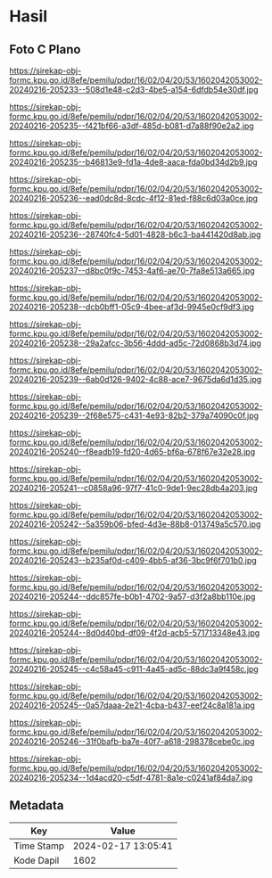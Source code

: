 # Hasil

## Foto C Plano

https://sirekap-obj-formc.kpu.go.id/8efe/pemilu/pdpr/16/02/04/20/53/1602042053002-20240216-205233--508d1e48-c2d3-4be5-a154-6dfdb54e30df.jpg

https://sirekap-obj-formc.kpu.go.id/8efe/pemilu/pdpr/16/02/04/20/53/1602042053002-20240216-205235--f421bf66-a3df-485d-b081-d7a88f90e2a2.jpg

https://sirekap-obj-formc.kpu.go.id/8efe/pemilu/pdpr/16/02/04/20/53/1602042053002-20240216-205235--b46813e9-fd1a-4de8-aaca-fda0bd34d2b9.jpg

https://sirekap-obj-formc.kpu.go.id/8efe/pemilu/pdpr/16/02/04/20/53/1602042053002-20240216-205236--ead0dc8d-8cdc-4f12-81ed-f88c6d03a0ce.jpg

https://sirekap-obj-formc.kpu.go.id/8efe/pemilu/pdpr/16/02/04/20/53/1602042053002-20240216-205236--28740fc4-5d01-4828-b6c3-ba441420d8ab.jpg

https://sirekap-obj-formc.kpu.go.id/8efe/pemilu/pdpr/16/02/04/20/53/1602042053002-20240216-205237--d8bc0f9c-7453-4af6-ae70-7fa8e513a665.jpg

https://sirekap-obj-formc.kpu.go.id/8efe/pemilu/pdpr/16/02/04/20/53/1602042053002-20240216-205238--dcb0bff1-05c9-4bee-af3d-9945e0cf9df3.jpg

https://sirekap-obj-formc.kpu.go.id/8efe/pemilu/pdpr/16/02/04/20/53/1602042053002-20240216-205238--29a2afcc-3b56-4ddd-ad5c-72d0868b3d74.jpg

https://sirekap-obj-formc.kpu.go.id/8efe/pemilu/pdpr/16/02/04/20/53/1602042053002-20240216-205239--6ab0d126-9402-4c88-ace7-9675da6d1d35.jpg

https://sirekap-obj-formc.kpu.go.id/8efe/pemilu/pdpr/16/02/04/20/53/1602042053002-20240216-205239--2f68e575-c431-4e93-82b2-379a74090c0f.jpg

https://sirekap-obj-formc.kpu.go.id/8efe/pemilu/pdpr/16/02/04/20/53/1602042053002-20240216-205240--f8eadb19-fd20-4d65-bf6a-678f67e32e28.jpg

https://sirekap-obj-formc.kpu.go.id/8efe/pemilu/pdpr/16/02/04/20/53/1602042053002-20240216-205241--c0858a96-97f7-41c0-9de1-9ec28db4a203.jpg

https://sirekap-obj-formc.kpu.go.id/8efe/pemilu/pdpr/16/02/04/20/53/1602042053002-20240216-205242--5a359b06-bfed-4d3e-88b8-013749a5c570.jpg

https://sirekap-obj-formc.kpu.go.id/8efe/pemilu/pdpr/16/02/04/20/53/1602042053002-20240216-205243--b235af0d-c409-4bb5-af36-3bc9f6f701b0.jpg

https://sirekap-obj-formc.kpu.go.id/8efe/pemilu/pdpr/16/02/04/20/53/1602042053002-20240216-205244--ddc857fe-b0b1-4702-9a57-d3f2a8bb110e.jpg

https://sirekap-obj-formc.kpu.go.id/8efe/pemilu/pdpr/16/02/04/20/53/1602042053002-20240216-205244--8d0d40bd-df09-4f2d-acb5-571713348e43.jpg

https://sirekap-obj-formc.kpu.go.id/8efe/pemilu/pdpr/16/02/04/20/53/1602042053002-20240216-205245--c4c58a45-c911-4a45-ad5c-88dc3a9f458c.jpg

https://sirekap-obj-formc.kpu.go.id/8efe/pemilu/pdpr/16/02/04/20/53/1602042053002-20240216-205245--0a57daaa-2e21-4cba-b437-eef24c8a181a.jpg

https://sirekap-obj-formc.kpu.go.id/8efe/pemilu/pdpr/16/02/04/20/53/1602042053002-20240216-205246--31f0bafb-ba7e-40f7-a618-298378cebe0c.jpg

https://sirekap-obj-formc.kpu.go.id/8efe/pemilu/pdpr/16/02/04/20/53/1602042053002-20240216-205234--1d4acd20-c5df-4781-8a1e-c0241af84da7.jpg


## Metadata

| Key        | Value               |
| ---------- | ------------------- |
| Time Stamp | 2024-02-17 13:05:41 |
| Kode Dapil | 1602                |



